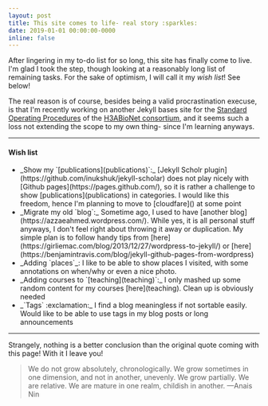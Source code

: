 ```yaml
---
layout: post
title: This site comes to life- real story :sparkles: 
date: 2019-01-01 00:00:00-0000
inline: false
---
```


After lingering in my to-do list for so long, this site has finally come to live. I'm glad I took the step, though looking at a reasonably long list of remaining tasks. For the sake of optimism, I will call it my *wish list*! See below!

The real reason is of course, besides being a valid procrastination execuse, is that I'm recently working on another Jekyll bases site for the [Standard Operating Procedures](https://h3abionet.github.io/H3ABionet-SOPs/) of the [H3ABioNet consortium](https://h3abionet.org/), and it seems such a loss not extending the scope to my own thing- since I'm learning anyways.

***

#### Wish list
<ul>
    <li>_Show my `[publications](publications)`:_ [Jekyll Scholr plugin](https://github.com/inukshuk/jekyll-scholar) does not play nicely with [Github pages](https://pages.github.com/), so it is rather a challenge to show [publications](publications) in categories. I would like this freedom, hence I'm planning to move to [cloudfare]() at some point </li>
    <li>_Migrate my old `blog`:_ Sometime ago, I used to have [another blog](https://azzaeahmed.wordpress.com/). While yes, it is all personal stuff anyways, I don't feel right about throwing it away or duplication. My simple plan is to follow handy tips from [here](https://girliemac.com/blog/2013/12/27/wordpress-to-jekyll/) or [here](https://benjamintravis.com/blog/jekyll-github-pages-from-wordpress)</li>
    <li>_Adding `places`_: I like to be able to show places I visited, with some annotations on when/why or even a nice photo.</li>
    <li>_Adding courses to `[teaching](teaching)`:_ I only mashed up some random content for my courses [here](teaching). Clean up is obviously needed </li>
    <li> _`Tags` :exclamation:_ I find a blog meaningless if not sortable easily. Would like to be able to use tags in my blog posts or long announcements </li>
</ul>


***

Strangely, nothing is a better conclusion than the original quote coming with this page! With it I leave you!

> We do not grow absolutely, chronologically. We grow sometimes in one dimension, and not in another, unevenly. We grow partially. We are relative. We are mature in one realm, childish in another.
> —Anais Nin

